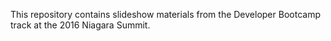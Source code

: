 This repository contains slideshow materials from the Developer Bootcamp
track at the 2016 Niagara Summit.
